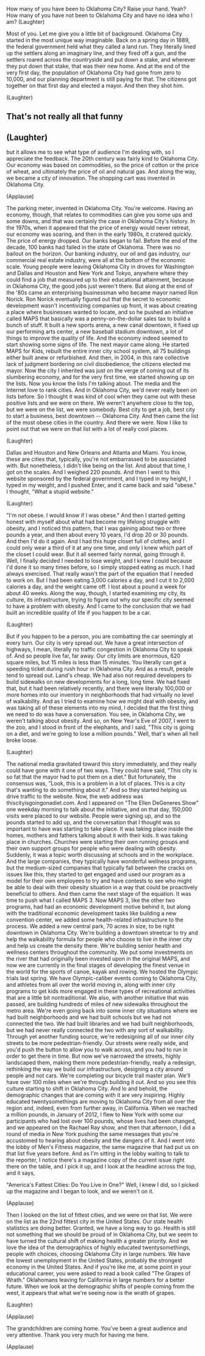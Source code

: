 
How many of you have been to Oklahoma City?
Raise your hand. Yeah?
How many of you have not been to Oklahoma City
and have no idea who I am? 
(Laughter)

Most of you. Let me give you
a little bit of background.
Oklahoma City started in the most
unique way imaginable.
Back on a spring day in 1889,
the federal government held what they called
a land run.
They literally lined up the settlers
along an imaginary line,
and they fired off a gun,
and the settlers roared across the countryside
and put down a stake,
and wherever they put down that stake,
that was their new home.
And at the end of the very first day,
the population of Oklahoma City
had gone from zero to 10,000,
and our planning department
is still paying for that.
The citizens got together on that first day
and elected a mayor.
And then they shot him.

(Laughter)

That&#39;s not really all that funny
-- 
(Laughter)
 --
but it allows me to see what type of audience
I&#39;m dealing with, so I appreciate the feedback.
The 20th century was fairly kind to Oklahoma City.
Our economy was based on commodities,
so the price of cotton or the price of wheat,
and ultimately the price of oil and natural gas.
And along the way, we became a city
of innovation.
The shopping cart was invented in Oklahoma City.

(Applause)

The parking meter, invented in Oklahoma City.
You&#39;re welcome.
Having an economy, though,
that relates to commodities
can give you some ups and some downs,
and that was certainly the case
in Oklahoma City&#39;s history.
In the 1970s, when it appeared
that the price of energy would never retreat,
our economy was soaring,
and then in the early 1980s, it cratered quickly.
The price of energy dropped.
Our banks began to fail.
Before the end of the decade,
100 banks had failed in the state of Oklahoma.
There was no bailout on the horizon.
Our banking industry, our oil and gas industry,
our commercial real estate industry,
were all at the bottom of the economic scale.
Young people were leaving Oklahoma City in droves
for Washington and Dallas and Houston
and New York and Tokyo,
anywhere where they could 
find a job that measured up
to their educational attainment,
because in Oklahoma City,
the good jobs just weren&#39;t there.
But along at the end of the &#39;80s
came an enterprising businessman
who became mayor named Ron Norick.
Ron Norick eventually figured out
that the secret to economic development
wasn&#39;t incentivizing companies up front,
it was about creating a place
where businesses wanted to locate,
and so he pushed an initiative called MAPS
that basically was a penny-on-the-dollar sales tax
to build a bunch of stuff.
It built a new sports arena,
a new canal downtown,
it fixed up our performing arts center,
a new baseball stadium downtown,
a lot of things to improve the quality of life.
And the economy indeed seemed to start
showing some signs of life.
The next mayor came along.
He started MAPS for Kids,
rebuilt the entire inner city school system,
all 75 buildings either built anew or refurbished.
And then, in 2004,
in this rare collective lack of judgment
bordering on civil disobedience,
the citizens elected me mayor.
Now the city I inherited
was just on the verge
of coming out of its slumbering economy,
and for the very first time,
we started showing up on the lists.
Now you know the lists I&#39;m talking about.
The media and the Internet
love to rank cities.
And in Oklahoma City,
we&#39;d never really been on lists before.
So I thought it was kind of cool
when they came out with these
positive lists and we were on there.
We weren&#39;t anywhere close to the top,
but we were on the list, we were somebody.
Best city to get a job,
best city to start a business,
best downtown --
Oklahoma City.
And then came the list
of the most obese cities in the country.
And there we were.
Now I like to point out that we were on that list
with a lot of really cool places.

(Laughter)

Dallas and Houston and New Orleans
and Atlanta and Miami.
You know, these are cities that, typically,
you&#39;re not embarrassed to be associated with.
But nonetheless, I didn&#39;t like being on the list.
And about that time, I got on the scales.
And I weighed 220 pounds.
And then I went to this website
sponsored by the federal government,
and I typed in my height, I typed in my weight,
and I pushed Enter,
and it came back and said &quot;obese.&quot;
I thought, &quot;What a stupid website.&quot;

(Laughter)

&quot;I&#39;m not obese. I would know if I was obese.&quot;
And then I started getting honest with myself
about what had become
my lifelong struggle with obesity,
and I noticed this pattern,
that I was gaining about two or three pounds a year,
and then about every 10 years,
I&#39;d drop 20 or 30 pounds.
And then I&#39;d do it again.
And I had this huge closet full of clothes,
and I could only wear a third of it at any one time,
and only I knew which part of the closet I could wear.
But it all seemed fairly normal, going through it.
Well, I finally decided I needed to lose weight,
and I knew I could because
I&#39;d done it so many times before,
so I simply stopped eating as much.
I had always exercised.
That really wasn&#39;t the part of the equation
that I needed to work on.
But I had been eating 3,000 calories a day,
and I cut it to 2,000 calories a day,
and the weight came off. I lost about a pound a week
for about 40 weeks.
Along the way, though,
I started examining my city,
its culture, its infrastructure,
trying to figure out why our specific city
seemed to have a problem with obesity.
And I came to the conclusion
that we had built an incredible quality of life
if you happen to be a car.

(Laughter)

But if you happen to be a person,
you are combatting the car seemingly at every turn.
Our city is very spread out.
We have a great intersection of highways,
I mean, literally no traffic congestion
in Oklahoma City to speak of.
And so people live far, far away.
Our city limits are enormous, 620 square miles,
but 15 miles is less than 15 minutes.
You literally can get a speeding ticket
during rush hour in Oklahoma City.
And as a result, people tend to spread out.
Land&#39;s cheap.
We had also not required developers
to build sidewalks on new developments 
for a long, long time.
We had fixed that, but it had been relatively recently,
and there were literally 100,000
or more homes into our inventory
in neighborhoods that had 
virtually no level of walkability.
And as I tried to examine
how we might deal with obesity,
and was taking all of these elements into my mind,
I decided that the first thing we need to do
was have a conversation.
You see, in Oklahoma City,
we weren&#39;t talking about obesity.
And so, on New Year&#39;s Eve of 2007,
I went to the zoo,
and I stood in front of the elephants,
and I said, &quot;This city is going on a diet,
and we&#39;re going to lose a million pounds.&quot;
Well, that&#39;s when all hell broke loose.

(Laughter)

The national media
gravitated toward this story immediately,
and they really could have 
gone with it one of two ways.
They could have said,
&quot;This city is so fat
that the mayor had to put them on a diet.&quot;
But fortunately, the consensus was,
&quot;Look, this is a problem in a lot of places.
This is a city that&#39;s wanting
to do something about it.&quot;
And so they started helping us
drive traffic to the website.
Now, the web address was
thiscityisgoingonadiet.com.
And I appeared on &quot;The Ellen DeGeneres Show&quot;
one weekday morning to talk about the initiative,
and on that day, 150,000 visits
were placed to our website.
People were signing up,
and so the pounds started to add up,
and the conversation that I thought
was so important to have was starting to take place.
It was taking place inside the homes,
mothers and fathers talking about it with their kids.
It was taking place in churches.
Churches were starting their own running groups
and their own support groups
for people who were dealing with obesity.
Suddenly, it was a topic worth discussing at schools
and in the workplace.
And the large companies, they typically have
wonderful wellness programs,
but the medium-sized companies
that typically fall between the cracks
on issues like this,
they started to get engaged and used our program
as a model for their own employees
to try and have contests to see
who might be able to deal with their obesity situation
in a way that could be proactively
beneficial to others.
And then came the next stage of the equation.
It was time to push what I called MAPS 3.
Now MAPS 3, like the other two programs,
had had an economic development motive behind it,
but along with the traditional
economic development tasks
like building a new convention center,
we added some health-related infrastructure
to the process.
We added a new central park, 70 acres in size,
to be right downtown in Oklahoma City.
We&#39;re building a downtown streetcar
to try and help the walkability formula
for people who choose to live in the inner city
and help us create the density there.
We&#39;re building senior health and wellness centers
throughout the community.
We put some investments on the river
that had originally been invested upon
in the original MAPS,
and now we are currently in the final stages
of developing the finest venue in the world
for the sports of canoe, kayak and rowing.
We hosted the Olympic trials last spring.
We have Olympic-caliber events
coming to Oklahoma City,
and athletes from all over the world moving in,
along with inner city programs
to get kids more engaged in these
types of recreational activities
that are a little bit nontraditional.
We also, with another initiative that was passed,
are building hundreds of miles of new sidewalks
throughout the metro area.
We&#39;re even going back into some
inner city situations
where we had built neighborhoods
and we had built schools
but we had not connected the two.
We had built libraries and
we had built neighborhoods,
but we had never really connected the two
with any sort of walkability.
Through yet another funding source,
we&#39;re redesigning all of our inner city streets
to be more pedestrian-friendly.
Our streets were really wide,
and you&#39;d push the button
to allow you to walk across,
and you had to run in order to get there in time.
But now we&#39;ve narrowed the streets,
highly landscaped them, making them
more pedestrian-friendly,
really a redesign, rethinking the way
we build our infrastructure,
designing a city around people and not cars.
We&#39;re completing our bicycle trail master plan.
We&#39;ll have over 100 miles
when we&#39;re through building it out.
And so you see this culture starting to shift
in Oklahoma City.
And lo and behold, the demographic changes
that are coming with it are very inspiring.
Highly educated twentysomethings
are moving to Oklahoma City from all over the region
and, indeed, even from further away, in California.
When we reached a million pounds,
in January of 2012,
I flew to New York with some our participants
who had lost over 100 pounds,
whose lives had been changed,
and we appeared on the Rachael Ray show,
and then that afternoon,
I did a round of media in New York
pushing the same messages
that you&#39;re accustomed to hearing
about obesity and the dangers of it.
And I went into the lobby of Men&#39;s Fitness magazine,
the same magazine that had put us on that list
five years before.
And as I&#39;m sitting in the lobby
waiting to talk to the reporter,
I notice there&#39;s a magazine copy
of the current issue right there on the table,
and I pick it up, and I look at the headline
across the top, and it says,

&quot;America&#39;s Fattest Cities: Do You Live in One?&quot;
Well, I knew I did,
so I picked up the magazine
and I began to look,
and we weren&#39;t on it.

(Applause)

Then I looked on the list of fittest cities,
and we were on that list.
We were on the list as the 22nd
fittest city in the United States.
Our state health statistics are doing better.
Granted, we have a long way to go.
Health is still not something
that we should be proud of in Oklahoma City,
but we seem to have turned the cultural shift
of making health a greater priority.
And we love the idea of the demographics
of highly educated twentysomethings,
people with choices, choosing Oklahoma City
in large numbers.
We have the lowest unemployment
in the United States,
probably the strongest economy in the United States.
And if you&#39;re like me, at some point
in your educational career,
you were asked to read a book called
&quot;The Grapes of Wrath.&quot;
Oklahomans leaving for California
in large numbers for a better future.
When we look at the demographic shifts
of people coming from the west,
it appears that what we&#39;re seeing now
is the wrath of grapes.

(Laughter)


(Applause)

The grandchildren are coming home.
You&#39;ve been a great audience and very attentive.
Thank you very much for having me here.

(Applause)

